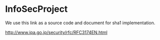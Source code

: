 InfoSecProject
==============

We use this link as a source code and document for sha1 implementation.

http://www.ipa.go.jp/security/rfc/RFC3174EN.html
